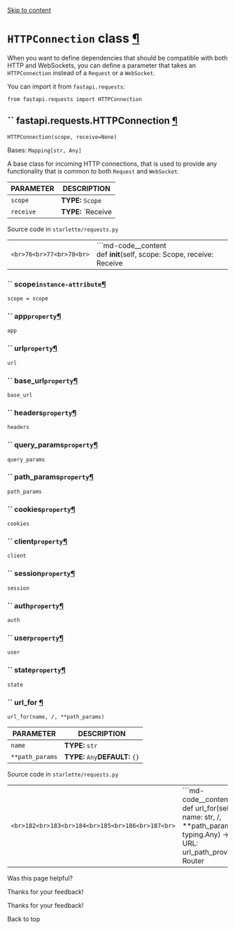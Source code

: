 [Skip to content](https://fastapi.tiangolo.com/reference/httpconnection/#httpconnection-class)

# `HTTPConnection` class [¶](https://fastapi.tiangolo.com/reference/httpconnection/\#httpconnection-class "Permanent link")

When you want to define dependencies that should be compatible with both HTTP and WebSockets, you can define a parameter that takes an `HTTPConnection` instead of a `Request` or a `WebSocket`.

You can import it from `fastapi.requests`:

```md-code__content
from fastapi.requests import HTTPConnection

```

## `` fastapi.requests.HTTPConnection [¶](https://fastapi.tiangolo.com/reference/httpconnection/\#fastapi.requests.HTTPConnection "Permanent link")

```md-code__content
HTTPConnection(scope, receive=None)

```

Bases: `Mapping[str, Any]`

A base class for incoming HTTP connections, that is used to provide
any functionality that is common to both `Request` and `WebSocket`.

| PARAMETER | DESCRIPTION |
| --- | --- |
| `scope` | **TYPE:** `Scope` |
| `receive` | **TYPE:** `Receive | None`**DEFAULT:** `None` |

Source code in `starlette/requests.py`

|     |     |
| --- | --- |
| ```<br>76<br>77<br>78<br>``` | ```md-code__content<br>def __init__(self, scope: Scope, receive: Receive | None = None) -> None:<br>    assert scope["type"] in ("http", "websocket")<br>    self.scope = scope<br>``` |

### `` scope`instance-attribute`[¶](https://fastapi.tiangolo.com/reference/httpconnection/\#fastapi.requests.HTTPConnection.scope "Permanent link")

```md-code__content
scope = scope

```

### `` app`property`[¶](https://fastapi.tiangolo.com/reference/httpconnection/\#fastapi.requests.HTTPConnection.app "Permanent link")

```md-code__content
app

```

### `` url`property`[¶](https://fastapi.tiangolo.com/reference/httpconnection/\#fastapi.requests.HTTPConnection.url "Permanent link")

```md-code__content
url

```

### `` base\_url`property`[¶](https://fastapi.tiangolo.com/reference/httpconnection/\#fastapi.requests.HTTPConnection.base_url "Permanent link")

```md-code__content
base_url

```

### `` headers`property`[¶](https://fastapi.tiangolo.com/reference/httpconnection/\#fastapi.requests.HTTPConnection.headers "Permanent link")

```md-code__content
headers

```

### `` query\_params`property`[¶](https://fastapi.tiangolo.com/reference/httpconnection/\#fastapi.requests.HTTPConnection.query_params "Permanent link")

```md-code__content
query_params

```

### `` path\_params`property`[¶](https://fastapi.tiangolo.com/reference/httpconnection/\#fastapi.requests.HTTPConnection.path_params "Permanent link")

```md-code__content
path_params

```

### `` cookies`property`[¶](https://fastapi.tiangolo.com/reference/httpconnection/\#fastapi.requests.HTTPConnection.cookies "Permanent link")

```md-code__content
cookies

```

### `` client`property`[¶](https://fastapi.tiangolo.com/reference/httpconnection/\#fastapi.requests.HTTPConnection.client "Permanent link")

```md-code__content
client

```

### `` session`property`[¶](https://fastapi.tiangolo.com/reference/httpconnection/\#fastapi.requests.HTTPConnection.session "Permanent link")

```md-code__content
session

```

### `` auth`property`[¶](https://fastapi.tiangolo.com/reference/httpconnection/\#fastapi.requests.HTTPConnection.auth "Permanent link")

```md-code__content
auth

```

### `` user`property`[¶](https://fastapi.tiangolo.com/reference/httpconnection/\#fastapi.requests.HTTPConnection.user "Permanent link")

```md-code__content
user

```

### `` state`property`[¶](https://fastapi.tiangolo.com/reference/httpconnection/\#fastapi.requests.HTTPConnection.state "Permanent link")

```md-code__content
state

```

### `` url\_for [¶](https://fastapi.tiangolo.com/reference/httpconnection/\#fastapi.requests.HTTPConnection.url_for "Permanent link")

```md-code__content
url_for(name, /, **path_params)

```

| PARAMETER | DESCRIPTION |
| --- | --- |
| `name` | **TYPE:** `str` |
| `**path_params` | **TYPE:** `Any`**DEFAULT:** `{}` |

Source code in `starlette/requests.py`

|     |     |
| --- | --- |
| ```<br>182<br>183<br>184<br>185<br>186<br>187<br>``` | ```md-code__content<br>def url_for(self, name: str, /, **path_params: typing.Any) -> URL:<br>    url_path_provider: Router | Starlette | None = self.scope.get("router") or self.scope.get("app")<br>    if url_path_provider is None:<br>        raise RuntimeError("The `url_for` method can only be used inside a Starlette application or with a router.")<br>    url_path = url_path_provider.url_path_for(name, **path_params)<br>    return url_path.make_absolute_url(base_url=self.base_url)<br>``` |

Was this page helpful?






Thanks for your feedback!






Thanks for your feedback!


Back to top